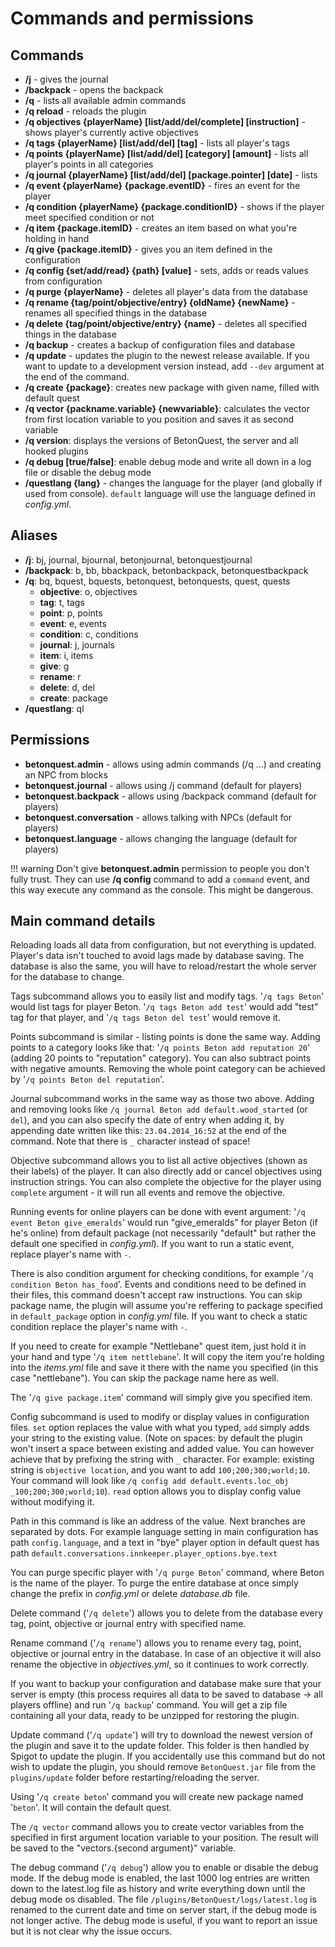 # Commands and permissions

## Commands

* **/j** - gives the journal
* **/backpack** - opens the backpack
* **/q** - lists all available admin commands
* **/q reload** - reloads the plugin
* **/q objectives {playerName} [list/add/del/complete] [instruction]** - shows player's currently active objectives
* **/q tags {playerName} [list/add/del] [tag]** - lists all player's tags
* **/q points {playerName} [list/add/del] [category] [amount]** - lists all player's points in all categories
* **/q journal {playerName} [list/add/del] [package.pointer] [date]** - lists 
* **/q event {playerName} {package.eventID}** - fires an event for the player
* **/q condition {playerName} {package.conditionID}** - shows if the player meet specified condition or not
* **/q item {package.itemID}** - creates an item based on what you're holding in hand
* **/q give {package.itemID}** - gives you an item defined in the configuration
* **/q config {set/add/read} {path} [value]** - sets, adds or reads values from configuration
* **/q purge {playerName}** - deletes all player's data from the database
* **/q rename {tag/point/objective/entry} {oldName} {newName}** - renames all specified things in the database
* **/q delete {tag/point/objective/entry} {name}** - deletes all specified things in the database
* **/q backup** - creates a backup of configuration files and database
* **/q update** - updates the plugin to the newest release available. If you want to update to a development version instead, add `--dev` argument at the end of the command.
* **/q create {package}**: creates new package with given name, filled with default quest
* **/q vector {packname.variable} {newvariable}**: calculates the vector from first location variable to you position and saves it as second variable
* **/q version**: displays the versions of BetonQuest, the server and all hooked plugins
* **/q debug [true/false]**: enable debug mode and write all down in a log file or disable the debug mode
* **/questlang {lang}** - changes the language for the player (and globally if used from console). `default` language will use the language defined in _config.yml_.

## Aliases

* **/j**: bj, journal, bjournal, betonjournal, betonquestjournal
* **/backpack**: b, bb, bbackpack, betonbackpack, betonquestbackpack
* **/q**: bq, bquest, bquests, betonquest, betonquests, quest, quests
    * **objective**: o, objectives
    * **tag**: t, tags
    * **point**: p, points
    * **event**: e, events
    * **condition**: c, conditions
    * **journal**: j, journals
    * **item**: i, items
    * **give**: g
    * **rename**: r
    * **delete**: d, del
    * **create**: package
* **/questlang**: ql

## Permissions


* **betonquest.admin** - allows using admin commands (/q ...) and creating an NPC from blocks
* **betonquest.journal** - allows using /j command (default for players)
* **betonquest.backpack** - allows using /backpack command (default for players)
* **betonquest.conversation** - allows talking with NPCs (default for players)
* **betonquest.language** - allows changing the language (default for players)

!!! warning
    Don't give **betonquest.admin** permission to people you don't fully trust. They can use **/q config** command to add a `command` event, and this way execute any command as the console. This might be dangerous.

## Main command details

Reloading loads all data from configuration, but not everything is updated. Player's data isn't touched to avoid lags made by database saving. The database is also the same, you will have to reload/restart the whole server for the database to change.

Tags subcommand allows you to easily list and modify tags. '`/q tags Beton`' would list tags for player Beton. '`/q tags Beton add test`' would add "test" tag for that player, and '`/q tags Beton del test`' would remove it.

Points subcommand is similar - listing points is done the same way. Adding points to a category looks like that: '`/q points Beton add reputation 20`' (adding 20 points to "reputation" category). You can also subtract points with negative amounts. Removing the whole point category can be achieved by '`/q points Beton del reputation`'.

Journal subcommand works in the same way as those two above. Adding and removing looks like `/q journal Beton add default.wood_started` (or `del`), and you can also specify the date of entry when adding it, by appending date written like this: `23.04.2014_16:52` at the end of the command. Note that there is `_` character instead of space!

Objective subcommand allows you to list all active objectives (shown as their labels) of the player. It can also directly add or cancel objectives using instruction strings. You can also complete the objective for the player using `complete` argument - it will run all events and remove the objective.

Running events for online players can be done with event argument: '`/q event Beton give_emeralds`' would run "give_emeralds" for player Beton (if he's online) from default package (not necessarily "default" but rather the default one specified in _config.yml_). If you want to run a static event, replace player's name with `-`.

There is also condition argument for checking conditions, for example '`/q condition Beton has_food`'. Events and conditions need to be defined in their files, this command doesn't accept raw instructions. You can skip package name, the plugin will assume you're reffering to package specified in `default_package` option in _config.yml_ file. If you want to check a static condition replace the player's name with `-`.

If you need to create for example "Nettlebane" quest item, just hold it in your hand and type '`/q item nettlebane`'. It will copy the item you're holding into the _items.yml_ file and save it there with the name you specified (in this case "nettlebane"). You can skip the package name here as well.

The '`/q give package.item`' command will simply give you specified item.

Config subcommand is used to modify or display values in configuration files. `set` option replaces the value with what you typed, `add` simply adds your string to the existing value. (Note on spaces: by default the plugin won't insert a space between existing and added value. You can however achieve that by prefixing the string with `_` character. For example: existing string is `objective location`, and you want to add `100;200;300;world;10`. Your command will look like `/q config add default.events.loc_obj _100;200;300;world;10`). `read` option allows you to display config value without modifying it.

Path in this command is like an address of the value. Next branches are separated by dots. For example language setting in main configuration has path `config.language`, and a text in "bye" player option in default quest has path `default.conversations.innkeeper.player_options.bye.text`

You can purge specific player with '`/q purge Beton`' command, where Beton is the name of the player. To purge the entire database at once simply change the prefix in _config.yml_ or delete _database.db_ file.

Delete command ('`/q delete`') allows you to delete from the database every tag, point, objective or journal entry with specified name.

Rename command ('`/q rename`') allows you to rename every tag, point, objective or journal entry in the database. In case of an objective it will also rename the objective in _objectives.yml_, so it continues to work correctly.

If you want to backup your configuration and database make sure that your server is empty (this process requires all data to be saved to database -> all players offline) and run '`/q backup`' command. You will get a zip file containing all your data, ready to be unzipped for restoring the plugin.

Update command ('`/q update`') will try to download the newest version of the plugin and save it to the update folder. This folder is then handled by Spigot to update the plugin. If you accidentally use this command but do not wish to update the plugin, you should remove `BetonQuest.jar` file from the `plugins/update` folder before restarting/reloading the server.

Using '`/q create beton`' command you will create new package named '`beton`'. It will contain the default quest.

The `/q vector` command allows you to create vector variables from the specified in first argument location variable to your position. The result will be saved to the "vectors.{second argument}" variable.

The debug command ('`/q debug`') allow you to enable or disable the debug mode. If the debug mode is enabled, the last 1000 log entries are written down to the latest.log file as history and write everything down until the debug mode os disabled. The file `/plugins/BetonQuest/logs/latest.log` is renamed to the current date and time on server start, if the debug mode is not longer active. The debug mode is useful, if you want to report an issue but it is not clear why the issue occurs.